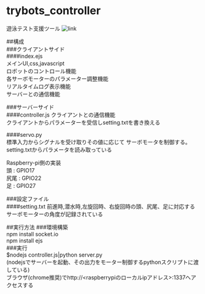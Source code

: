 # trybots_controller
遊泳テスト支援ツール
![link](https://github.com/muro-tani/trybots_controller/blob/master/ui.png)  

##構成  
###クライアントサイド  
####index.ejs  
メインUI,css,javascript  
ロボットのコントロール機能  
各サーボモーターのパラメーター調整機能  
リアルタイムログ表示機能  
サーバーとの通信機能  

###サーバーサイド  
####controller.js 
クライアントとの通信機能  
クライアントからパラメーターを受信しsetting.txtを書き換える  

####servo.py  
標準入力からシグナルを受け取りその値に応じて
サーボモータを制御する。  
setting.txtからパラメータを読み取っている  

Raspberry-pi側の実装  
頭   : GPIO17  
尻尾 : GPIO22    
足   : GPIO27  

###設定ファイル  
####setting.txt
前進時,潜水時,左旋回時、右旋回時の頭、尻尾、足に対応する
サーボモーターの角度が記録されている  

##実行方法
###環境構築  
npm install socket.io  
npm install ejs  
###実行  
$nodejs controller.js|python server.py  
(nodejsでサーバーを起動、その出力をモーター制御するpythonスクリプトに渡している)  
ブラウザ(chrome推奨)でhttp://<raspberrypiのローカルipアドレス>:1337へアクセスする  

